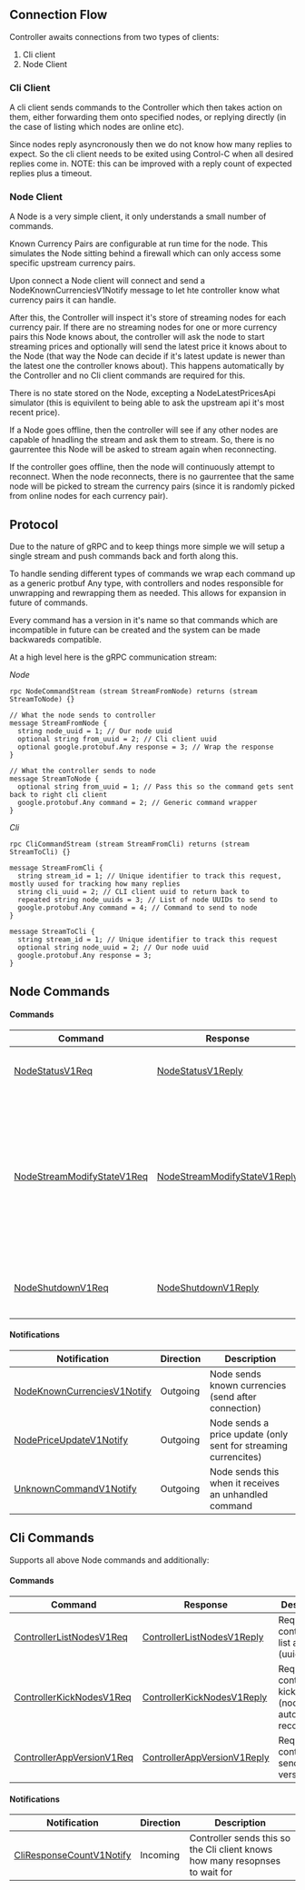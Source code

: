 ## Connection Flow

Controller awaits connections from two types of clients:
1. Cli client
2. Node Client

### Cli Client

A cli client sends commands to the Controller which then takes action on them, either forwarding them onto specified nodes, or replying directly (in the case of listing which nodes are online etc).

Since nodes reply asyncronously then we do not know how many replies to expect. So the cli client needs to be exited using Control-C when all desired replies come in. NOTE: this can be improved with a reply count of expected replies plus a timeout.

### Node Client

A Node is a very simple client, it only understands a small number of commands.

Known Currency Pairs are configurable at run time for the node. This simulates the Node sitting behind a firewall which can only access some specific upstream currency pairs.

Upon connect a Node client will connect and send a NodeKnownCurrenciesV1Notify message to let hte controller know what currency pairs it can handle.

After this, the Controller will inspect it's store of streaming nodes for each currency pair. If there are no streaming nodes for one or more currency pairs this Node knows about, the controller will ask the node to start streaming prices and optionally will send the latest price it knows about to the Node (that way the Node can decide if it's latest update is newer than the latest one the controller knows about). This happens automatically by the Controller and no Cli client commands are required for this.

There is no state stored on the Node, excepting a NodeLatestPricesApi simulator (this is equivilent to being able to ask the upstream api it's most recent price).

If a Node goes offline, then the controller will see if any other nodes are capable of hnadling the stream and ask them to stream. So, there is no gaurrentee this Node will be asked to stream again when reconnecting.

If the controller goes offline, then the node will continuously attempt to reconnect. When the node reconnects, there is no gaurrentee that the same node will be picked to stream the currency pairs (since it is randomly picked from online nodes for each currency pair).

## Protocol

Due to the nature of gRPC and to keep things more simple we will setup a single stream and push commands back and forth along this.

To handle sending different types of commands we wrap each command up as a generic protbuf Any type, with controllers and nodes responsible for unwrapping and rewrapping them as needed. This allows for expansion in future of commands.

Every command has a version in it's name so that commands which are incompatible in future can be created and the system can be made backwareds compatible.

At a high level here is the gRPC communication stream:

*Node*
```
rpc NodeCommandStream (stream StreamFromNode) returns (stream StreamToNode) {}

// What the node sends to controller
message StreamFromNode {
  string node_uuid = 1; // Our node uuid
  optional string from_uuid = 2; // Cli client uuid
  optional google.protobuf.Any response = 3; // Wrap the response
}

// What the controller sends to node
message StreamToNode {
  optional string from_uuid = 1; // Pass this so the command gets sent back to right cli client
  google.protobuf.Any command = 2; // Generic command wrapper
}
```

*Cli*
```
rpc CliCommandStream (stream StreamFromCli) returns (stream StreamToCli) {}

message StreamFromCli {
  string stream_id = 1; // Unique identifier to track this request, mostly uused for tracking how many replies
  string cli_uuid = 2; // CLI client uuid to return back to
  repeated string node_uuids = 3; // List of node UUIDs to send to
  google.protobuf.Any command = 4; // Command to send to node
}

message StreamToCli {
  string stream_id = 1; // Unique identifier to track this request
  optional string node_uuid = 2; // Our node uuid
  google.protobuf.Any response = 3;
}
```

## Node Commands

#### Commands

| Command  | Response  | Description |
| -------- | --------- | ----------- |
| [NodeStatusV1Req](https://github.com/hongkongkiwi/go-currency-nodes/blob/main/v2/proto/commands.proto) | [NodeStatusV1Reply](https://github.com/hongkongkiwi/go-currency-nodes/blob/main/v2/proto/commands.proto) | Node sends it's current status |
| [NodeStreamModifyStateV1Req](https://github.com/hongkongkiwi/go-currency-nodes/blob/main/v2/proto/commands.proto) | [NodeStreamModifyStateV1Reply](https://github.com/hongkongkiwi/go-currency-nodes/blob/main/v2/proto/commands.proto) | Node will start or stop streaming depending on requests from controller. Any currencies not specifically specified is stopped. |
| [NodeShutdownV1Req](https://github.com/hongkongkiwi/go-currency-nodes/blob/main/v2/proto/commands.proto) | [NodeShutdownV1Reply](https://github.com/hongkongkiwi/go-currency-nodes/blob/main/v2/proto/commands.proto) | Node will shutdown connection gracefully then exit |

#### Notifications

| Notification | Direction | Description |
| ------------ | --------- | ----------- |   
| [NodeKnownCurrenciesV1Notify](https://github.com/hongkongkiwi/go-currency-nodes/blob/main/v2/proto/commands.proto) | Outgoing | Node sends known currencies (send after connection) |
| [NodePriceUpdateV1Notify](https://github.com/hongkongkiwi/go-currency-nodes/blob/main/v2/proto/commands.proto) | Outgoing | Node sends a price update (only sent for streaming currencites) |
| [UnknownCommandV1Notify](https://github.com/hongkongkiwi/go-currency-nodes/blob/main/v2/proto/commands.proto) | Outgoing | Node sends this when it receives an unhandled command |

## Cli Commands

Supports all above Node commands and additionally:

#### Commands

| Command  | Response  | Description |
| -------- | --------- | ----------- |
| [ControllerListNodesV1Req](https://github.com/hongkongkiwi/go-currency-nodes/blob/main/v2/proto/commands.proto) | [ControllerListNodesV1Reply](https://github.com/hongkongkiwi/go-currency-nodes/blob/main/v2/proto/commands.proto) | Requests the controller to list all Nodes (uuids) |
| [ControllerKickNodesV1Req](https://github.com/hongkongkiwi/go-currency-nodes/blob/main/v2/proto/commands.proto) | [ControllerKickNodesV1Reply](https://github.com/hongkongkiwi/go-currency-nodes/blob/main/v2/proto/commands.proto) | Requests the controller to kick a node (nodes will automatically reconnect) |
| [ControllerAppVersionV1Req](https://github.com/hongkongkiwi/go-currency-nodes/blob/main/v2/proto/commands.proto) | [ControllerAppVersionV1Reply](https://github.com/hongkongkiwi/go-currency-nodes/blob/main/v2/proto/commands.proto) | Request the controller to send it's app version |

#### Notifications

| Notification | Direction | Description |
| ------------ | --------- | ----------- |   
| [CliResponseCountV1Notify](https://github.com/hongkongkiwi/go-currency-nodes/blob/main/v2/proto/commands.proto) | Incoming | Controller sends this so the Cli client knows how many resopnses to wait for |

